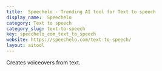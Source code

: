 ```yaml
---
title:  Speechelo - Trending AI tool for Text to speech
display_name:  Speechelo
category: Text to speech
category_slug: text-to-speech
key: speechelo_com_text_to_speech
website: https://speechelo.com/text-to-speech/
layout: aitool
---
```


Creates voiceovers from text.

